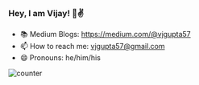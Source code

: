 ### Hey, I am Vijay! 👋✌️
<!--
**vjgpt/vjgpt** is a ✨ _special_ ✨ repository because its `README.md` (this file) appears on your GitHub profile.

Here are some ideas to get you started:

- 🔭 I’m currently working on ...
- 🌱 I’m currently learning ...
- 👯 I’m looking to collaborate on ...
- 🤔 I’m looking for help with ...
- 💬 Ask me about ...
- 📫 How to reach me: vjgupta57@gmail.com
- 😄 Pronouns: he/him/his
- ⚡ Fun fact: ...
-->

- 📚 Medium Blogs: https://medium.com/@vjgupta57
- 📫 How to reach me: vjgupta57@gmail.com
- 😄 Pronouns: he/him/his

![counter](https://engpyk20vk6t3kt.m.pipedream.net)
